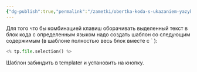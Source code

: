 ```yaml
---
{"dg-publish":true,"permalink":"/zametki/obertka-koda-s-ukazaniem-yazyka-cherez-shablon-obsidian/","updated":"2024-09-27T01:11:07+03:00"}
---
```


Для того что бы комбинацией клавиш оборачивать выделенный текст в блок кода с определенным языком надо создать шаблон со следующим содержимым (в шаблоне полностью весь блок вместе с \` ):

```python
<% tp.file.selection() %>
```

Шаблон забиндить в templater и установить на кнопку.

